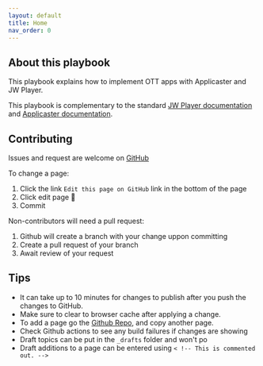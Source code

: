 ```yaml
---
layout: default
title: Home
nav_order: 0
---
```

## About this playbook
This playbook explains how to implement OTT apps with Applicaster and JW Player.

This playbook is complementary to the standard [JW Player documentation](https://jwplayer.github.io/applicaster-docs/reference/jw-docs.html) and [Applicaster documentation](https://jwplayer.github.io/applicaster-docs/reference/applicaster-docs.html).

## Contributing
Issues and request are welcome on [GitHub](https://github.com/jwplayer/applicaster-docs)

To change a page:
1. Click the link `Edit this page on GitHub` link in the bottom of the page
2. Click edit page 🧷 
3. Commit

Non-contributors will need a pull request:  
1. Github will create a branch with your change uppon committing
2. Create a pull request of your branch
3. Await review of your request

## Tips
- It can take up to 10 minutes for changes to publish after you push the changes to GitHub. 
- Make sure to clear to browser cache after applying a change.
- To add a page go the [Github Repo](https://github.com/jwplayer/applicaster-docs), and copy another page.
- Check Github actions to see any build failures if changes are showing
- Draft topics can be put in the `_drafts` folder and won't po
- Draft additions to a page can be entered using `< !-- This is commented out. -->`
